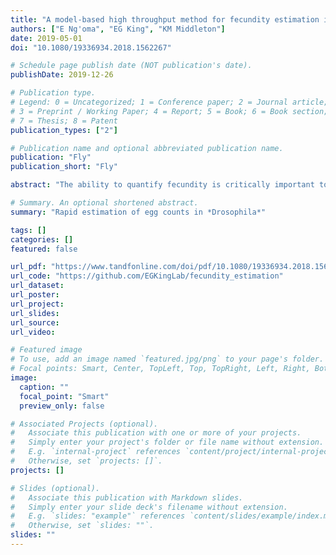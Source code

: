 ```yaml
---
title: "A model-based high throughput method for fecundity estimation in fruit fly studies"
authors: ["E Ng'oma", "EG King", "KM Middleton"]
date: 2019-05-01
doi: "10.1080/19336934.2018.1562267"

# Schedule page publish date (NOT publication's date).
publishDate: 2019-12-26

# Publication type.
# Legend: 0 = Uncategorized; 1 = Conference paper; 2 = Journal article;
# 3 = Preprint / Working Paper; 4 = Report; 5 = Book; 6 = Book section;
# 7 = Thesis; 8 = Patent
publication_types: ["2"]

# Publication name and optional abbreviated publication name.
publication: "Fly"
publication_short: "Fly"

abstract: "The ability to quantify fecundity is critically important to a wide range of experimental applications, particularly in widely-used model organisms such as *Drosophila melanogaster*. However, the standard method of manually counting eggs is time consuming and limits the feasibility of large-scale experiments. We develop a predictive model to automate the counting of eggs from images of eggs removed from the media surface and washed onto dark filter paper. A cross-validation approach demonstrates our method performs well, with a correlation between predicted and manually counted values of 0.88. We show how this method can be applied to a large data set where egg densities vary widely."

# Summary. An optional shortened abstract.
summary: "Rapid estimation of egg counts in *Drosophila*"

tags: []
categories: []
featured: false

url_pdf: "https://www.tandfonline.com/doi/pdf/10.1080/19336934.2018.1562267"
url_code: "https://github.com/EGKingLab/fecundity_estimation"
url_dataset: 
url_poster:
url_project:
url_slides:
url_source:
url_video:

# Featured image
# To use, add an image named `featured.jpg/png` to your page's folder. 
# Focal points: Smart, Center, TopLeft, Top, TopRight, Left, Right, BottomLeft, Bottom, BottomRight.
image:
  caption: ""
  focal_point: "Smart"
  preview_only: false

# Associated Projects (optional).
#   Associate this publication with one or more of your projects.
#   Simply enter your project's folder or file name without extension.
#   E.g. `internal-project` references `content/project/internal-project/index.md`.
#   Otherwise, set `projects: []`.
projects: []

# Slides (optional).
#   Associate this publication with Markdown slides.
#   Simply enter your slide deck's filename without extension.
#   E.g. `slides: "example"` references `content/slides/example/index.md`.
#   Otherwise, set `slides: ""`.
slides: ""
---
```

